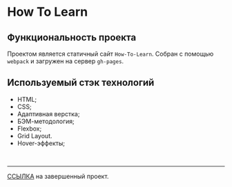 # **How To Learn**

## Функциональность проекта
Проектом является статичный сайт `How-To-Learn`. Собран с помощью `webpack` и загружен на сервер `gh-pages`.

## Используемый стэк технологий

* HTML;
* CSS;
* Адаптивная верстка;
* БЭМ-методология;
* Flexbox;
* Grid Layout.
* Hover-эффекты;

<br>

---

[ССЫЛКА](https://ramach05.github.io/how-to-learn "Сайт How-To-Learn") на завершенный проект.


